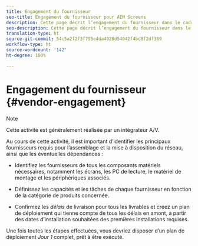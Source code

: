 ```yaml
---
title: Engagement du fournisseur
seo-title: Engagement du fournisseur pour AEM Screens
description: Cette page décrit l’engagement du fournisseur dans le cadre du guide des bonnes pratiques d’AEM Screens
seo-description: Cette page décrit l’engagement du fournisseur dans le cadre du guide des bonnes pratiques d’AEM Screens
translation-type: ht
source-git-commit: 54c5a2f2f3f755e4da4028d54042f4bd8f2df369
workflow-type: ht
source-wordcount: '142'
ht-degree: 100%

---
```



# Engagement du fournisseur {#vendor-engagement}

>[!NOTE]
>Cette activité est généralement réalisée par un intégrateur A/V.

Au cours de cette activité, il est important d’identifier les principaux fournisseurs requis pour l’assemblage et la mise à disposition du réseau, ainsi que les éventuelles dépendances :

* Identifiez les fournisseurs de tous les composants matériels nécessaires, notamment les écrans, les PC de lecture, le matériel de montage et les périphériques associés.

* Définissez les capacités et les tâches de chaque fournisseur en fonction de la catégorie de produits concernée.

* Confirmez les *délais* de livraison pour tous les livrables et créez un plan de déploiement qui tienne compte de tous les délais en amont, à partir des dates d’installation souhaitées des premières installations requises.

Une fois toutes les étapes effectuées, vous devriez disposer d’un plan de déploiement *Jour 1* complet, prêt à être exécuté.
